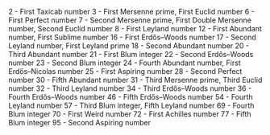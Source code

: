 2 - First Taxicab number
3 - First Mersenne prime, First Euclid number
6 - First Perfect number
7 - Second Mersenne prime, First Double Mersenne number, Second Euclid number
8 - First Leyland number
12 - First Abundant number, First Sublime number
16 - First Erdős–Woods number
17 - Second Leyland number, First Leyland prime
18 - Second Abundant number
20 - Third Abundant number
21 - First Blum integer
22 - Second Erdős–Woods number
23 - Second Blum integer
24 - Fourth Abundant number, First Erdős–Nicolas number
25 - First Aspiring number
28 - Second Perfect number
30 - Fifth Abundant number
31 - Third Mersenne prime, Third Euclid number
32 - Third Leyland number
34 - Third Erdős–Woods number
36 - Fourth Erdős–Woods number
46 - Fifth Erdős–Woods number
54 - Fourth Leyland number
57 - Third Blum integer, Fifth Leyland number
69 - Fourth Blum integer
70 - First Weird number
72 - First Achilles number
77 - Fifth Blum integer
95 - Second Aspiring number

